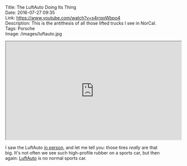Title: The LuftAuto Doing Its Thing  
Date: 2016-07-27 09:35  
Link: https://www.youtube.com/watch?v=s4rrqoWbpo4  
Description: This is the antithesis of all those lifted trucks I see in NorCal.  
Tags: Porsche  
Image: /images/luftauto.jpg  

<iframe class="radius" width="560" height="315" src="https://www.youtube-nocookie.com/embed/s4rrqoWbpo4?rel=0&amp;showinfo=0" allowfullscreen></iframe>

I saw the LuftAuto [in person][1], and let me tell you: those tires *really* are that big. It's not often we see such high-profile rubber on a sports car, but then again: [LuftAuto][2] is no normal sports car.

[1]: /2016/4/10/luftgekuhlt-iii-grom-friendly-porschephilia-at-modernica "My post on Luftgekült III"
[2]: http://luftgekuhlt.net/luftauto "LuftAuto"